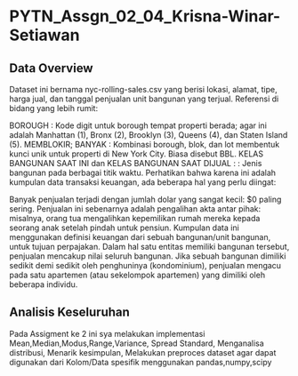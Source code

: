 # PYTN_Assgn_02_04_Krisna-Winar-Setiawan
## Data Overview

Dataset ini bernama nyc-rolling-sales.csv yang berisi lokasi, alamat, tipe, harga jual, dan tanggal penjualan unit bangunan yang terjual. Referensi di bidang yang lebih rumit:

BOROUGH : Kode digit untuk borough tempat properti berada; agar ini adalah Manhattan (1), Bronx (2), Brooklyn (3), Queens (4), dan Staten Island (5).
MEMBLOKIR; BANYAK : Kombinasi borough, blok, dan lot membentuk kunci unik untuk properti di New York City. Biasa disebut BBL.
KELAS BANGUNAN SAAT INI dan KELAS BANGUNAN SAAT DIJUAL : : Jenis bangunan pada berbagai titik waktu.
Perhatikan bahwa karena ini adalah kumpulan data transaksi keuangan, ada beberapa hal yang perlu diingat:

Banyak penjualan terjadi dengan jumlah dolar yang sangat kecil: $0 paling sering. Penjualan ini sebenarnya adalah pengalihan akta antar pihak: misalnya, orang tua mengalihkan kepemilikan rumah mereka kepada seorang anak setelah pindah untuk pensiun.
Kumpulan data ini menggunakan definisi keuangan dari sebuah bangunan/unit bangunan, untuk tujuan perpajakan. Dalam hal satu entitas memiliki bangunan tersebut, penjualan mencakup nilai seluruh bangunan. Jika sebuah bangunan dimiliki sedikit demi sedikit oleh penghuninya (kondominium), penjualan mengacu pada satu apartemen (atau sekelompok apartemen) yang dimiliki oleh beberapa individu.
## Analisis Keseluruhan 
Pada Assigment ke 2 ini sya melakukan implementasi Mean,Median,Modus,Range,Variance, Spread Standard, Menganalisa distribusi, Menarik kesimpulan, Melakukan preproces dataset agar dapat digunakan dari Kolom/Data spesifik menggunakan pandas,numpy,scipy
